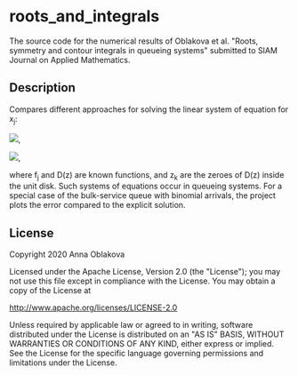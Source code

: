 # roots_and_integrals
The source code for the numerical results of Oblakova et al. "Roots, symmetry and contour integrals in queueing systems" submitted to SIAM Journal on Applied Mathematics.

## Description
Compares different approaches for solving the linear system of equation for x<sub>j</sub>:

<img src="https://render.githubusercontent.com/render/math?math=\sum_{j=0}^n x_j\, f_j(1) = D'(1),">,

<img src="https://render.githubusercontent.com/render/math?math=\sum_{j=0}^n x_j\, f_j(z_k) = 0,\ k=1,\dots,n">,

where f<sub>j</sub> and D(z) are known functions, and z<sub>k</sub> are the zeroes of D(z) inside the unit disk. Such systems of equations occur in queueing systems. 
For a special case of the bulk-service queue with binomial arrivals, the project plots the error compared to the explicit solution.


## License
Copyright 2020 Anna Oblakova

Licensed under the Apache License, Version 2.0 (the "License");
you may not use this file except in compliance with the License.
You may obtain a copy of the License at

   http://www.apache.org/licenses/LICENSE-2.0

Unless required by applicable law or agreed to in writing, software
distributed under the License is distributed on an "AS IS" BASIS,
WITHOUT WARRANTIES OR CONDITIONS OF ANY KIND, either express or implied.
See the License for the specific language governing permissions and
limitations under the License.
